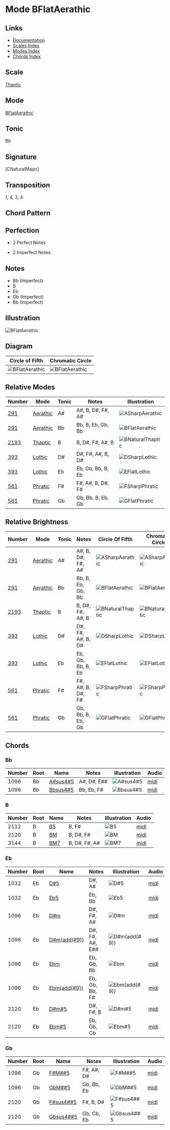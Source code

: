 # Mode BFlatAerathic

## Links

- [Documentation](README.md)
- [Scales Index](Scales.md)
- [Modes Index](Modes.md)
- [Chords Index](Chords.md)

## Scale

[Thaptic](ScaleThaptic.md)

## Mode

[BFlatAerathic](ModeBFlatAerathic.md)

## Tonic

Bb

## Signature

[CNaturalMajor]

## Transposition

1, 4, 3, 4

## Chord Pattern



## Perfection

 - 2 Perfect Notes

 - 2 Imperfect Notes

## Notes

- Bb (Imperfect)
- B
- Eb
- Gb (Imperfect)
- Bb (Imperfect)

## Illustration

![BFlatAerathic](ModeBFlatAerathic.png)

## Diagram

| Circle of Fifth | Chromatic Circle |
|-----------------|------------------|
| ![BFlatAerathic](CircleOfFifthModeBFlatAerathic.png) | ![BFlatAerathic](ChromaticCircleModeBFlatAerathic.png) |
## Relative Modes

| Number | Mode | Tonic | Notes | Illustration |
|--------|------|-------|-------|--------------|
| [291](https://ianring.com/musictheory/scales/291) | [Aerathic](ModeAerathic.md) | A# | A#, B, D#, F#, A# | ![ASharpAerathic](ModeASharpAerathic.png) |
| [291](https://ianring.com/musictheory/scales/291) | [Aerathic](ModeAerathic.md) | Bb | Bb, B, Eb, Gb, Bb | ![BFlatAerathic](ModeBFlatAerathic.png) |
| [2193](https://ianring.com/musictheory/scales/2193) | [Thaptic](ModeThaptic.md) | B | B, D#, F#, A#, B | ![BNaturalThaptic](ModeBNaturalThaptic.png) |
| [393](https://ianring.com/musictheory/scales/393) | [Lothic](ModeLothic.md) | D# | D#, F#, A#, B, D# | ![DSharpLothic](ModeDSharpLothic.png) |
| [393](https://ianring.com/musictheory/scales/393) | [Lothic](ModeLothic.md) | Eb | Eb, Gb, Bb, B, Eb | ![EFlatLothic](ModeEFlatLothic.png) |
| [561](https://ianring.com/musictheory/scales/561) | [Phratic](ModePhratic.md) | F# | F#, A#, B, D#, F# | ![FSharpPhratic](ModeFSharpPhratic.png) |
| [561](https://ianring.com/musictheory/scales/561) | [Phratic](ModePhratic.md) | Gb | Gb, Bb, B, Eb, Gb | ![GFlatPhratic](ModeGFlatPhratic.png) |
## Relative Brightness

| Number | Mode | Tonic | Notes | Circle Of Fifth | Chromatic Circle |
|--------|------|-------|-------|-----------------|------------------|
| [291](https://ianring.com/musictheory/scales/291) | [Aerathic](ModeAerathic.md) | A# | A#, B, D#, F#, A# | ![ASharpAerathic](CircleOfFifthModeASharpAerathic.png) | ![ASharpAerathic](ChromaticCircleModeASharpAerathic.png) 
| [291](https://ianring.com/musictheory/scales/291) | [Aerathic](ModeAerathic.md) | Bb | Bb, B, Eb, Gb, Bb | ![BFlatAerathic](CircleOfFifthModeBFlatAerathic.png) | ![BFlatAerathic](ChromaticCircleModeBFlatAerathic.png) 
| [2193](https://ianring.com/musictheory/scales/2193) | [Thaptic](ModeThaptic.md) | B | B, D#, F#, A#, B | ![BNaturalThaptic](CircleOfFifthModeBNaturalThaptic.png) | ![BNaturalThaptic](ChromaticCircleModeBNaturalThaptic.png) 
| [393](https://ianring.com/musictheory/scales/393) | [Lothic](ModeLothic.md) | D# | D#, F#, A#, B, D# | ![DSharpLothic](CircleOfFifthModeDSharpLothic.png) | ![DSharpLothic](ChromaticCircleModeDSharpLothic.png) 
| [393](https://ianring.com/musictheory/scales/393) | [Lothic](ModeLothic.md) | Eb | Eb, Gb, Bb, B, Eb | ![EFlatLothic](CircleOfFifthModeEFlatLothic.png) | ![EFlatLothic](ChromaticCircleModeEFlatLothic.png) 
| [561](https://ianring.com/musictheory/scales/561) | [Phratic](ModePhratic.md) | F# | F#, A#, B, D#, F# | ![FSharpPhratic](CircleOfFifthModeFSharpPhratic.png) | ![FSharpPhratic](ChromaticCircleModeFSharpPhratic.png) 
| [561](https://ianring.com/musictheory/scales/561) | [Phratic](ModePhratic.md) | Gb | Gb, Bb, B, Eb, Gb | ![GFlatPhratic](CircleOfFifthModeGFlatPhratic.png) | ![GFlatPhratic](ChromaticCircleModeGFlatPhratic.png) 

## Chords

### Bb

| Number | Root | Name | Notes | Illustration | Audio |
|--------|------|------|-------|--------------|-------|
| 1096 | Bb | [A#sus4#5](ChordASharpSuspendedFourthSharpFifth.md) | A#, D#, E## | ![A#sus4#5](ChordASharpSuspendedFourthSharpFifthRootPosition.png) | [midi](ChordASharpSuspendedFourthSharpFifthRootPosition.mid) |
| 1096 | Bb | [Bbsus4#5](ChordBFlatSuspendedFourthSharpFifth.md) | Bb, Eb, F# | ![Bbsus4#5](ChordBFlatSuspendedFourthSharpFifthRootPosition.png) | [midi](ChordBFlatSuspendedFourthSharpFifthRootPosition.mid) |

### B

| Number | Root | Name | Notes | Illustration | Audio |
|--------|------|------|-------|--------------|-------|
| 2112 | B | [B5](ChordBNaturalPowerChord.md) | B, F# | ![B5](ChordBNaturalPowerChordRootPosition.png) | [midi](ChordBNaturalPowerChordRootPosition.mid) |
| 2120 | B | [BM](ChordBNaturalMajor.md) | B, D#, F# | ![BM](ChordBNaturalMajorRootPosition.png) | [midi](ChordBNaturalMajorRootPosition.mid) |
| 3144 | B | [BM7](ChordBNaturalMajorSeventh.md) | B, D#, F#, A# | ![BM7](ChordBNaturalMajorSeventhRootPosition.png) | [midi](ChordBNaturalMajorSeventhRootPosition.mid) |

### Eb

| Number | Root | Name | Notes | Illustration | Audio |
|--------|------|------|-------|--------------|-------|
| 1032 | Eb | [D#5](ChordDSharpPowerChord.md) | D#, A# | ![D#5](ChordDSharpPowerChordRootPosition.png) | [midi](ChordDSharpPowerChordRootPosition.mid) |
| 1032 | Eb | [Eb5](ChordEFlatPowerChord.md) | Eb, Bb | ![Eb5](ChordEFlatPowerChordRootPosition.png) | [midi](ChordEFlatPowerChordRootPosition.mid) |
| 1096 | Eb | [D#m](ChordDSharpMinor.md) | D#, F#, A# | ![D#m](ChordDSharpMinorRootPosition.png) | [midi](ChordDSharpMinorRootPosition.mid) |
| 1096 | Eb | [D#m(add(#9))](ChordDSharpMinorAddSharpNinth.md) | D#, F#, A#, E## | ![D#m(add(#9))](ChordDSharpMinorAddSharpNinthRootPosition.png) | [midi](ChordDSharpMinorAddSharpNinthRootPosition.mid) |
| 1096 | Eb | [Ebm](ChordEFlatMinor.md) | Eb, Gb, Bb | ![Ebm](ChordEFlatMinorRootPosition.png) | [midi](ChordEFlatMinorRootPosition.mid) |
| 1096 | Eb | [Ebm(add(#9))](ChordEFlatMinorAddSharpNinth.md) | Eb, Gb, Bb, F# | ![Ebm(add(#9))](ChordEFlatMinorAddSharpNinthRootPosition.png) | [midi](ChordEFlatMinorAddSharpNinthRootPosition.mid) |
| 2120 | Eb | [D#m#5](ChordDSharpMinorSharpFifth.md) | D#, F#, B | ![D#m#5](ChordDSharpMinorSharpFifthRootPosition.png) | [midi](ChordDSharpMinorSharpFifthRootPosition.mid) |
| 2120 | Eb | [Ebm#5](ChordEFlatMinorSharpFifth.md) | Eb, Gb, Cb | ![Ebm#5](ChordEFlatMinorSharpFifthRootPosition.png) | [midi](ChordEFlatMinorSharpFifthRootPosition.mid) |

### Gb

| Number | Root | Name | Notes | Illustration | Audio |
|--------|------|------|-------|--------------|-------|
| 1096 | Gb | [F#M##5](ChordFSharpMajorDoubleSharpFifth.md) | F#, A#, D# | ![F#M##5](ChordFSharpMajorDoubleSharpFifthRootPosition.png) | [midi](ChordFSharpMajorDoubleSharpFifthRootPosition.mid) |
| 1096 | Gb | [GbM##5](ChordGFlatMajorDoubleSharpFifth.md) | Gb, Bb, Eb | ![GbM##5](ChordGFlatMajorDoubleSharpFifthRootPosition.png) | [midi](ChordGFlatMajorDoubleSharpFifthRootPosition.mid) |
| 2120 | Gb | [F#sus4##5](ChordFSharpSuspendedFourthDoubleSharpFifth.md) | F#, B, D# | ![F#sus4##5](ChordFSharpSuspendedFourthDoubleSharpFifthRootPosition.png) | [midi](ChordFSharpSuspendedFourthDoubleSharpFifthRootPosition.mid) |
| 2120 | Gb | [Gbsus4##5](ChordGFlatSuspendedFourthDoubleSharpFifth.md) | Gb, Cb, Eb | ![Gbsus4##5](ChordGFlatSuspendedFourthDoubleSharpFifthRootPosition.png) | [midi](ChordGFlatSuspendedFourthDoubleSharpFifthRootPosition.mid) |

